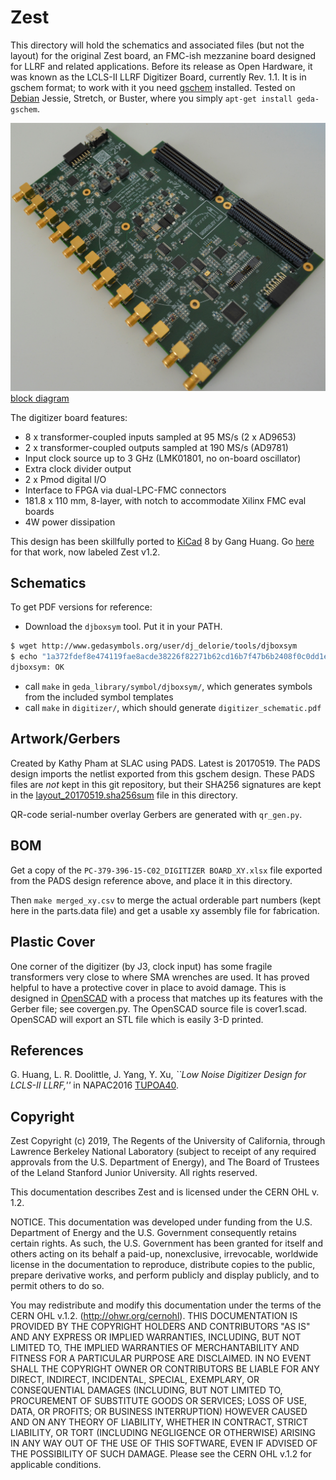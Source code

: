 # Zest

This directory will hold the schematics and associated files (but not the layout)
for the original Zest board, an FMC-ish mezzanine board designed for LLRF and related applications.
Before its release as Open Hardware, it was known as the LCLS-II LLRF Digitizer Board, currently Rev. 1.1.
It is in gschem format; to work with it you
need [gschem](http://wiki.geda-project.org/geda:gaf) installed.
Tested on [Debian](https://www.debian.org) Jessie, Stretch, or Buster, where
you simply `apt-get install geda-gschem`.

![Image of completed board](doc/digitizer_top_x.jpg) [block diagram](doc/digitizer_block.png)

The digitizer board features:

* 8 x transformer-coupled inputs sampled at 95 MS/s (2 x AD9653)
* 2 x transformer-coupled outputs sampled at 190 MS/s (AD9781)
* Input clock source up to 3 GHz (LMK01801, no on-board oscillator)
* Extra clock divider output
* 2 x Pmod digital I/O
* Interface to FPGA via dual-LPC-FMC connectors
* 181.8 x 110 mm, 8-layer, with notch to accommodate Xilinx FMC eval boards
* 4W power dissipation

This design has been skillfully ported to [KiCad](https://www.kicad.org/) 8 by Gang Huang.
Go [here](https://gitlab.com/lbl-boards/zest) for that work, now labeled Zest v1.2.

## Schematics

To get PDF versions for reference:

  * Download the `djboxsym` tool. Put it in your PATH.

```bash
$ wget http://www.gedasymbols.org/user/dj_delorie/tools/djboxsym
$ echo "1a372fdef8e474119fae8acde38226f82271b62cd16b7f47b6b2408f0c0dd1ea  djboxsym" | sha256sum -c
djboxsym: OK
```

  * call `make` in `geda_library/symbol/djboxsym/`, which generates symbols from the included symbol templates
  * call `make` in `digitizer/`, which should generate `digitizer_schematic.pdf`

## Artwork/Gerbers

Created by Kathy Pham at SLAC using PADS.  Latest is 20170519.
The PADS design imports the netlist exported from this gschem design.
These PADS files are _not_ kept in this git repository, but
their SHA256 signatures are kept in the
[layout_20170519.sha256sum](layout_20170519.sha256sum) file in this directory.

QR-code serial-number overlay Gerbers are generated with `qr_gen.py`.

## BOM

Get a copy of the `PC-379-396-15-C02_DIGITIZER BOARD_XY.xlsx` file exported from
the PADS design reference above, and place it in this directory.

Then `make merged_xy.csv` to merge the actual orderable part numbers (kept here
in the parts.data file) and get a usable xy assembly file for fabrication.

## Plastic Cover

One corner of the digitizer (by J3, clock input) has some fragile transformers
very close to where SMA wrenches are used.
It has proved helpful to have a protective cover in place to avoid damage.
This is designed in [OpenSCAD](http://www.openscad.org/) with a process that
matches up its features with the Gerber file; see covergen.py.
The OpenSCAD source file is cover1.scad.
OpenSCAD will export an STL file which is easily 3-D printed.

## References

 G. Huang, L. R. Doolittle, J. Yang, Y. Xu,
*``Low Noise Digitizer Design for LCLS-II LLRF,''* in NAPAC2016
[TUPOA40](http://accelconf.web.cern.ch/AccelConf/napac2016/papers/tupoa40.pdf).

## Copyright

Zest Copyright (c) 2019, The Regents of the University of California, through Lawrence Berkeley National Laboratory (subject to receipt of any required approvals from the U.S. Department of Energy), and The Board of Trustees of the Leland Stanford Junior University. All rights reserved.

This documentation describes Zest and is licensed under the CERN OHL v. 1.2.

NOTICE. This documentation was developed under funding from the U.S. Department of Energy and the U.S. Government consequently retains certain rights. As such, the U.S. Government has been granted for itself and others acting on its behalf a paid-up, nonexclusive, irrevocable, worldwide license in the documentation to reproduce, distribute copies to the public, prepare derivative works, and perform publicly and display publicly, and to permit others to do so.

You may redistribute and modify this documentation under the terms of the CERN OHL v.1.2. (http://ohwr.org/cernohl). THIS DOCUMENTATION IS PROVIDED BY THE COPYRIGHT HOLDERS AND CONTRIBUTORS "AS IS" AND ANY EXPRESS OR IMPLIED WARRANTIES, INCLUDING, BUT NOT LIMITED TO, THE IMPLIED WARRANTIES OF MERCHANTABILITY AND FITNESS FOR A PARTICULAR PURPOSE ARE DISCLAIMED. IN NO EVENT SHALL THE COPYRIGHT OWNER OR CONTRIBUTORS BE LIABLE FOR ANY DIRECT, INDIRECT, INCIDENTAL, SPECIAL, EXEMPLARY, OR CONSEQUENTIAL DAMAGES (INCLUDING, BUT NOT LIMITED TO, PROCUREMENT OF SUBSTITUTE GOODS OR SERVICES; LOSS OF USE, DATA, OR PROFITS; OR BUSINESS INTERRUPTION) HOWEVER CAUSED AND ON ANY THEORY OF LIABILITY, WHETHER IN CONTRACT, STRICT LIABILITY, OR TORT (INCLUDING NEGLIGENCE OR OTHERWISE) ARISING IN ANY WAY OUT OF THE USE OF THIS SOFTWARE, EVEN IF ADVISED OF THE POSSIBILITY OF SUCH DAMAGE. Please see the CERN OHL v.1.2 for applicable conditions.
